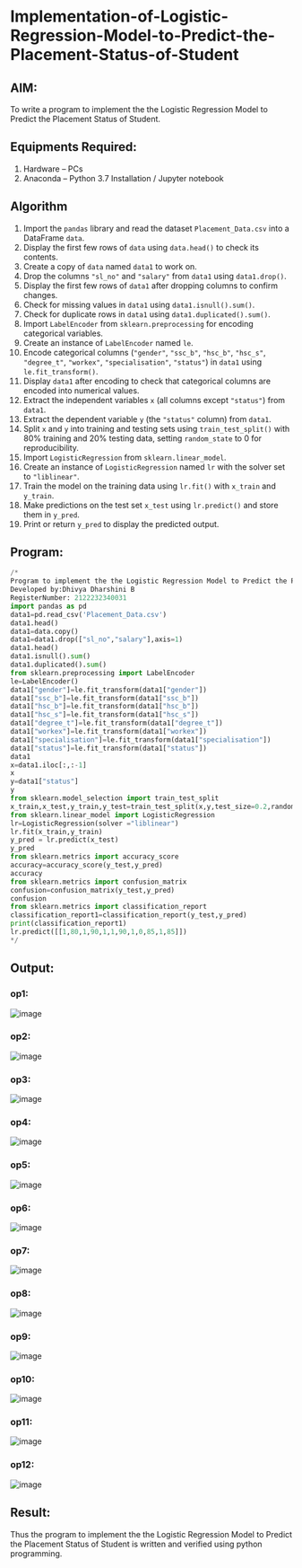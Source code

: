 # Implementation-of-Logistic-Regression-Model-to-Predict-the-Placement-Status-of-Student

## AIM:
To write a program to implement the the Logistic Regression Model to Predict the Placement Status of Student.

## Equipments Required:
1. Hardware – PCs
2. Anaconda – Python 3.7 Installation / Jupyter notebook

## Algorithm
1. Import the `pandas` library and read the dataset `Placement_Data.csv` into a DataFrame `data`.
2. Display the first few rows of `data` using `data.head()` to check its contents.
3. Create a copy of `data` named `data1` to work on.
4. Drop the columns `"sl_no"` and `"salary"` from `data1` using `data1.drop()`.
5. Display the first few rows of `data1` after dropping columns to confirm changes.
6. Check for missing values in `data1` using `data1.isnull().sum()`.
7. Check for duplicate rows in `data1` using `data1.duplicated().sum()`.
8. Import `LabelEncoder` from `sklearn.preprocessing` for encoding categorical variables.
9. Create an instance of `LabelEncoder` named `le`.
10. Encode categorical columns (`"gender"`, `"ssc_b"`, `"hsc_b"`, `"hsc_s"`, `"degree_t"`, `"workex"`, `"specialisation"`, `"status"`) in `data1` using `le.fit_transform()`.
11. Display `data1` after encoding to check that categorical columns are encoded into numerical values.
12. Extract the independent variables `x` (all columns except `"status"`) from `data1`.
13. Extract the dependent variable `y` (the `"status"` column) from `data1`.
14. Split `x` and `y` into training and testing sets using `train_test_split()` with 80% training and 20% testing data, setting `random_state` to 0 for reproducibility.
15. Import `LogisticRegression` from `sklearn.linear_model`.
16. Create an instance of `LogisticRegression` named `lr` with the solver set to `"liblinear"`.
17. Train the model on the training data using `lr.fit()` with `x_train` and `y_train`.
18. Make predictions on the test set `x_test` using `lr.predict()` and store them in `y_pred`.
19. Print or return `y_pred` to display the predicted output.

## Program:
```py
/*
Program to implement the the Logistic Regression Model to Predict the Placement Status of Student.
Developed by:Dhivya Dharshini B
RegisterNumber: 2122232340031
import pandas as pd
data1=pd.read_csv('Placement_Data.csv')
data1.head()
data1=data.copy()
data1=data1.drop(["sl_no","salary"],axis=1)
data1.head()
data1.isnull().sum()
data1.duplicated().sum()
from sklearn.preprocessing import LabelEncoder
le=LabelEncoder()
data1["gender"]=le.fit_transform(data1["gender"])
data1["ssc_b"]=le.fit_transform(data1["ssc_b"])
data1["hsc_b"]=le.fit_transform(data1["hsc_b"])
data1["hsc_s"]=le.fit_transform(data1["hsc_s"])
data1["degree_t"]=le.fit_transform(data1["degree_t"])
data1["workex"]=le.fit_transform(data1["workex"])
data1["specialisation"]=le.fit_transform(data1["specialisation"])
data1["status"]=le.fit_transform(data1["status"])
data1
x=data1.iloc[:,:-1]
x
y=data1["status"]
y
from sklearn.model_selection import train_test_split
x_train,x_test,y_train,y_test=train_test_split(x,y,test_size=0.2,random_state=0)
from sklearn.linear_model import LogisticRegression 
lr=LogisticRegression(solver ="liblinear")
lr.fit(x_train,y_train)
y_pred = lr.predict(x_test)
y_pred
from sklearn.metrics import accuracy_score
accuracy=accuracy_score(y_test,y_pred)
accuracy
from sklearn.metrics import confusion_matrix
confusion=confusion_matrix(y_test,y_pred)
confusion
from sklearn.metrics import classification_report
classification_report1=classification_report(y_test,y_pred)
print(classification_report1)
lr.predict([[1,80,1,90,1,1,90,1,0,85,1,85]])
*/
```
## Output:

### op1:
![image](https://github.com/user-attachments/assets/71453f77-4b5f-495f-9436-9cd0769f5d31)
### op2:
![image](https://github.com/user-attachments/assets/0ecc2a49-9112-480d-a1b5-969672e84aa1)
### op3:
![image](https://github.com/user-attachments/assets/85237170-99eb-4cb2-8bcd-326d65c99e77)
### op4:
![image](https://github.com/user-attachments/assets/15bbe57f-6248-4e6d-940d-4279ddde2e5e)
### op5:
![image](https://github.com/user-attachments/assets/3f796858-aea1-46bc-a189-9879d8cad314)
### op6:
![image](https://github.com/user-attachments/assets/7f4fb20e-21ea-4606-9d0b-bbc5ad79b708)
### op7:
![image](https://github.com/user-attachments/assets/efe334fa-2401-48a4-a392-1f8e42490bb1)
### op8:
  ![image](https://github.com/user-attachments/assets/7e77fc00-54b9-43c7-b259-e38e51e8ed68)

### op9:
![image](https://github.com/user-attachments/assets/0e2924aa-cd18-426e-af28-fb5e9efb7df5)

### op10:
![image](https://github.com/user-attachments/assets/ea84e14a-35d4-4739-a2bc-4e67e79a23a2)

### op11:
![image](https://github.com/user-attachments/assets/f2e82f7d-81cb-40c1-9ef8-161a5772d603)
### op12:
![image](https://github.com/user-attachments/assets/4d8184c1-0f65-416b-a357-a64de88aa7a8)





## Result:
Thus the program to implement the the Logistic Regression Model to Predict the Placement Status of Student is written and verified using python programming.
